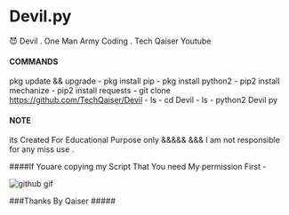 # Devil.py
😈 Devil .
One Man Army Coding .
Tech Qaiser Youtube

#### COMMANDS #####
pkg update && upgrade - pkg install pip - pkg install python2 - pip2 install mechanize - pip2 install requests - git clone https://github.com/TechQaiser/Devil - ls - cd Devil - ls - python2 Devil py 

#### NOTE ###
its Created For Educational Purpose only &&&&&
&&& I am not responsible for any miss use .

####If Youare copying my Script That You need My permission First -


![github gif](https://user-images.githubusercontent.com/69212320/91562888-5d99ab80-e957-11ea-9157-1496377ee182.gif)



###Thanks By Qaiser #####


